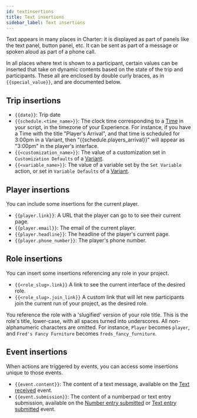 ```yaml
---
id: textinsertions
title: Text insertions
sidebar_label: Text insertions
---
```


Text appears in many places in Charter: it is displayed as part of panels like the text panel, button panel, etc. It can be sent as part of a message or spoken aloud as part of a phone call.

In all places where text is shown to a participant, certain values can be inserted that take on dynamic contents based on the state of the trip and participants. These all are enclosed by double curly braces, as in  `{{special_value}}`, and are documented below.

## Trip insertions

* `{{date}}`: Trip date
* `{{schedule.<time_name>}}`: The clock time corresponding to a [Time](/docs/reference/resources#time) in your script, in the timezone of your Experience. For instance, if you have a Time with the title "Player's Arrival", and that time is scheduled for 3:00pm in a Variant, then "{{schedule.players_arrival}}" will appear as "3:00pm" in the player's interface.
* `{{<customization_name>}}`: The value of a customization set in `Customization Defaults` of a [Variant](/docs/reference/resources#variant).
* `{{<variable_name>}}`: The value of a variable set by the `Set Variable` action, or set in `Variable Defaults` of a [Variant](/docs/reference/resources#variant).

## Player insertions

You can include some insertions for the current player.

* `{{player.link}}`: A URL that the player can go to to see their current page.
* `{{player.email}}`: The email of the current player.
* `{{player.headline}}`: The headline of the player's current page.
* `{{player.phone_number}}`: The player's phone number.

## Role insertions

You can insert some insertions referencing any role in your project.

* `{{<role_slug>.link}}` A link to see the current interface of the desired role.
* `{{<role_slug>.join_link}}` A custom link that will let new participants join the current run of your project, as the desired role.

You reference the role with a 'slugified' version of your role title. This is the role's title, lower-case, with all spaces turned into underscores. All non-alphanumeric characters are omitted. For instance, `Player` becomes `player`, and `Fred's Fancy Furniture` becomes `freds_fancy_furniture`.

## Event insertions

When actions are triggered by events, you can access some insertions unique to those events.

* `{{event.content}}`: The content of a text message, available on the [Text received](/docs/reference/events#text-received) event.
* `{{event.submission}}`: The content of a numberpad or text entry submission, available on the [Number entry submitted](/docs/reference/events#number-entry-submitted) or [Text entry submitted](/docs/reference/events#text-entry-submitted) event.
